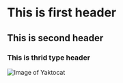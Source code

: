 # This is first header
## This is second header
### This is thrid type header

![Image of Yaktocat](https://octodex.github.com/images/yaktocat.png)

